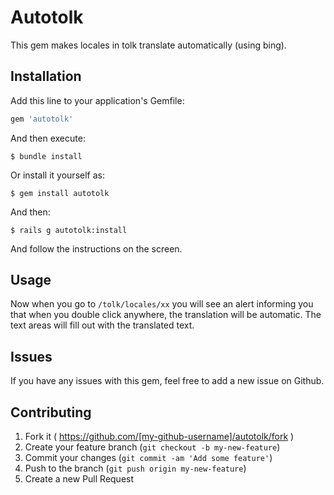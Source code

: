 # Autotolk

This gem makes locales in tolk translate automatically (using bing).

## Installation

Add this line to your application's Gemfile:

```ruby
gem 'autotolk'
```

And then execute:

    $ bundle install

Or install it yourself as:

    $ gem install autotolk

And then:

    $ rails g autotolk:install

And follow the instructions on the screen.

## Usage

Now when you go to `/tolk/locales/xx` you will see an alert informing you that when you double click anywhere, the translation will be automatic. The text areas will fill out with the translated text.

## Issues

If you have any issues with this gem, feel free to add a new issue on Github.

## Contributing

1. Fork it ( https://github.com/[my-github-username]/autotolk/fork )
2. Create your feature branch (`git checkout -b my-new-feature`)
3. Commit your changes (`git commit -am 'Add some feature'`)
4. Push to the branch (`git push origin my-new-feature`)
5. Create a new Pull Request

